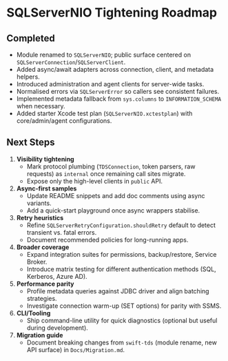 # SQLServerNIO Tightening Roadmap

## Completed
- Module renamed to `SQLServerNIO`; public surface centered on `SQLServerConnection`/`SQLServerClient`.
- Added async/await adapters across connection, client, and metadata helpers.
- Introduced administration and agent clients for server-wide tasks.
- Normalised errors via `SQLServerError` so callers see consistent failures.
- Implemented metadata fallback from `sys.columns` to `INFORMATION_SCHEMA` when necessary.
- Added starter Xcode test plan (`SQLServerNIO.xctestplan`) with core/admin/agent configurations.

## Next Steps
1. **Visibility tightening**
   - Mark protocol plumbing (`TDSConnection`, token parsers, raw requests) as `internal` once remaining call sites migrate.
   - Expose only the high-level clients in `public` API.
2. **Async-first samples**
   - Update README snippets and add doc comments using async variants.
   - Add a quick-start playground once async wrappers stabilise.
3. **Retry heuristics**
   - Refine `SQLServerRetryConfiguration.shouldRetry` default to detect transient vs. fatal errors.
   - Document recommended policies for long-running apps.
4. **Broader coverage**
   - Expand integration suites for permissions, backup/restore, Service Broker.
   - Introduce matrix testing for different authentication methods (SQL, Kerberos, Azure AD).
5. **Performance parity**
   - Profile metadata queries against JDBC driver and align batching strategies.
   - Investigate connection warm-up (SET options) for parity with SSMS.
6. **CLI/Tooling**
   - Ship command-line utility for quick diagnostics (optional but useful during development).
7. **Migration guide**
   - Document breaking changes from `swift-tds` (module rename, new API surface) in `Docs/Migration.md`.
